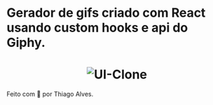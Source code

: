 # Gerador de gifs criado com React usando custom hooks e api do Giphy.
 

<h1 align="center">  

  <img alt="UI-Clone" title="UI-Clone-ML" src="https://ik.imagekit.io/hld13bjzb1/Captura_de_tela_de_2020-09-26_18-29-04_kuShYXUua.png"  />
</h1>      
      
       
     
Feito com :purple_heart: por Thiago Alves. 
  
